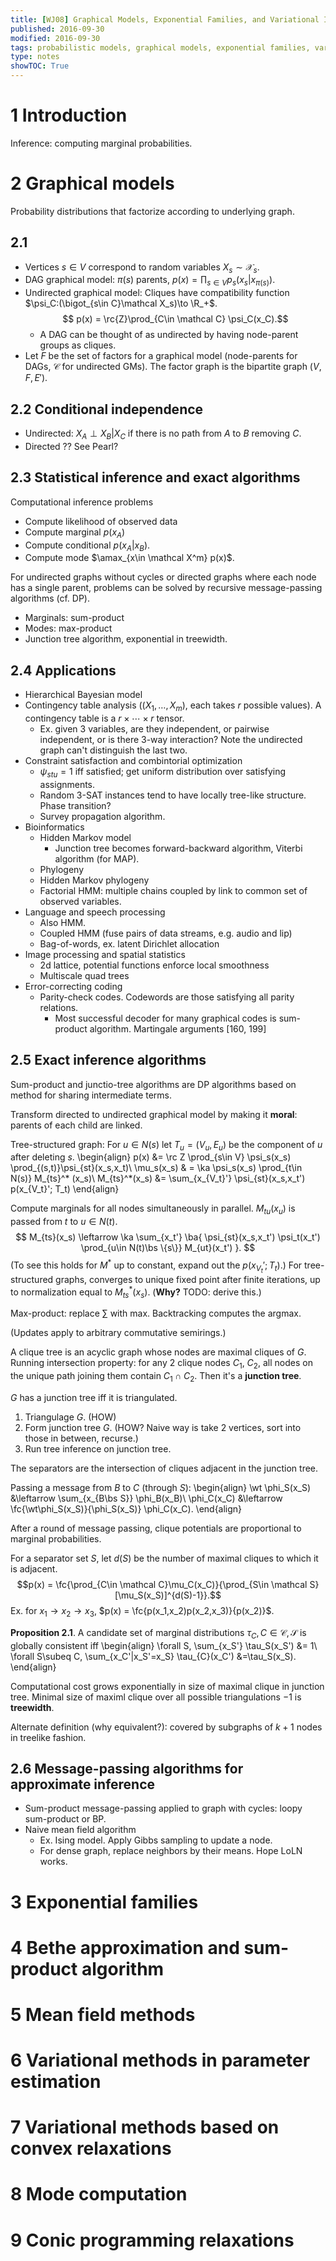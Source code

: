 ```yaml
---
title: [WJ08] Graphical Models, Exponential Families, and Variational Inference
published: 2016-09-30
modified: 2016-09-30
tags: probabilistic models, graphical models, exponential families, variational inference
type: notes
showTOC: True
---
```


# 1 Introduction

Inference: computing marginal probabilities.

# 2 Graphical models

Probability distributions that factorize according to underlying graph.

## 2.1 

* Vertices $s\in V$ correspond to random variables $X_s\sim \mathcal X_s$.
* DAG graphical model: $\pi(s)$ parents, $p(x) = \prod_{s\in V} p_s(x_s|x_{\pi(s)})$.
*   Undirected graphical model: Cliques have compatibility function $\psi_C:(\bigot_{s\in C}\mathcal X_s)\to \R_+$.
	$$ p(x) = \rc{Z}\prod_{C\in \mathcal C} \psi_C(x_C).$$
	* A DAG can be thought of as undirected by having node-parent groups as cliques. 
* Let $F$ be the set of factors for a graphical model (node-parents for DAGs, $\mathcal C$ for undirected GMs). The factor graph is the bipartite graph $(V,F,E')$.

## 2.2 Conditional independence

* Undirected: $X_A\perp X_B| X_C$ if there is no path from $A$ to $B$ removing $C$.
* Directed ?? See Pearl?

## 2.3 Statistical inference and exact algorithms

Computational inference problems

* Compute likelihood of observed data
* Compute marginal $p(x_A)$
* Compute conditional $p(x_A|x_B)$.
* Compute mode $\amax_{x\in \mathcal X^m} p(x)$.

For undirected graphs without cycles or directed graphs where each node has a single parent, problems can be solved by recursive message-passing algorithms (cf. DP). 

* Marginals: sum-product
* Modes: max-product
* Junction tree algorithm, exponential in treewidth.

## 2.4 Applications

* Hierarchical Bayesian model
* Contingency table analysis ($(X_1,\ldots, X_m)$, each takes $r$ possible values). A contingency table is a $r\times \cdots \times r$ tensor.
    * Ex. given 3 variables, are they independent, or pairwise independent, or is there 3-way interaction? Note the undirected graph can't distinguish the last two.
* Constraint satisfaction and combintorial optimization
	* $\psi_{stu}=1$ iff satisfied; get uniform distribution over satisfying assignments.
	* Random 3-SAT instances tend to have locally tree-like structure. Phase transition?
	* Survey propagation algorithm.
* Bioinformatics
	* Hidden Markov model
		* Junction tree becomes forward-backward algorithm, Viterbi algorithm (for MAP).
	* Phylogeny
	* Hidden Markov phylogeny
	* Factorial HMM: multiple chains coupled by link to common set of observed variables.
* Language and speech processing
	* Also HMM.
	* Coupled HMM (fuse pairs of data streams, e.g. audio and lip)
	* Bag-of-words, ex. latent Dirichlet allocation
* Image processing and spatial statistics	
	* 2d lattice, potential functions enforce local smoothness
	* Multiscale quad trees
* Error-correcting coding
	* Parity-check codes. Codewords are those satisfying all parity relations. 
		* Most successful decoder for many graphical codes is sum-product algorithm. Martingale arguments [160, 199]

## 2.5 Exact inference algorithms

Sum-product and junctio-tree algorithms are DP algorithms based on method for sharing intermediate terms.

Transform directed to undirected graphical model by making it **moral**: parents of each child are linked.

Tree-structured graph:
For $u\in N(s)$ let $T_u=(V_u,E_u)$ be the component of $u$ after deleting $s$.
\begin{align}
p(x) &= \rc Z \prod_{s\in V} \psi_s(x_s) \prod_{(s,t)}\psi_{st}(x_s,x_t)\\
\mu_s(x_s) & = \ka \psi_s(x_s) \prod_{t\in N(s)} M_{ts}^* (x_s)\\
M_{ts}^*(x_s) &= \sum_{x_{V_t}'} \psi_{st}(x_s,x_t') p(x_{V_t}'; T_t)
\end{align}
<!--p(x_{V_t}; T_t) &\propto \prod_{u\in V_t} \psi_u(x_u)-->
Compute marginals for all nodes simultaneously in parallel. $M_{tu}(x_u)$ is passed from $t$ to $u\in N(t)$.
$$
M_{ts}(x_s) \leftarrow \ka \sum_{x_t'} \ba{
\psi_{st}(x_s,x_t') \psi_t(x_t') \prod_{u\in N(t)\bs \{s\}} M_{ut}(x_t')
}.
$$
(To see this holds for $M^*$ up to constant, expand out the $p(x_{V_t}';T_t)$.) 
For tree-structured graphs, converges to unique fixed point after finite iterations, up to normalization equal to $M_{ts}^*(x_s)$.
(**Why?** TODO: derive this.)

Max-product: replace $\sum$ with max. Backtracking computes the argmax.

(Updates apply to arbitrary commutative semirings.)

A clique tree is an acyclic graph whose nodes are maximal cliques of $G$. Running intersection property: for any 2 clique nodes $C_1$, $C_2$, all nodes on the unique path joining them contain $C_1\cap C_2$. Then it's a **junction tree**.

$G$ has a junction tree iff it is triangulated.

1. Triangulage $G$. (HOW)
2. Form junction tree $G$. (HOW? Naive way is take 2 vertices, sort into those in between, recurse.)
3. Run tree inference on junction tree.

The separators are the intersection of cliques adjacent in the junction tree.

Passing a message from $B$ to $C$ (through $S$):
\begin{align}
\wt \phi_S(x_S) &\leftarrow \sum_{x_{B\bs S}} \phi_B(x_B)\\
\phi_C(x_C) &\leftarrow \fc{\wt\phi_S(x_S)}{\phi_S(x_S)} \phi_C(x_C).
\end{align}

After a round of message passing, clique potentials are proportional to marginal probabilities.

For a separator set $S$, let $d(S)$ be the number of maximal cliques to which it is adjacent.
$$p(x) = \fc{\prod_{C\in \mathcal C}\mu_C(x_C)}{\prod_{S\in \mathcal S} [\mu_S(x_S)]^{d(S)-1}}.$$
Ex. for $x_1\to x_2\to x_3$, $p(x) = \fc{p(x_1,x_2)p(x_2,x_3)}{p(x_2)}$.

**Proposition 2.1**. A candidate set of marginal distributions $\tau_C, C\in \mathcal C, \mathcal S$ is globally consistent iff
\begin{align}
\forall S, \sum_{x_S'} \tau_S(x_S') &= 1\\
\forall S\subeq C, \sum_{x_C'|x_S'=x_S} \tau_{C}(x_C') &=\tau_S(x_S).
\end{align}

Computational cost grows exponentially in size of maximal clique in junction tree. Minimal size of maximl clique over all possible triangulations $-1$ is **treewidth**.

Alternate definition (why equivalent?): covered by subgraphs of $k+1$ nodes in treelike fashion.

## 2.6 Message-passing algorithms for approximate inference

* Sum-product message-passing applied to graph with cycles: loopy sum-product or BP.
* Naive mean field algorithm
	* Ex. Ising model. Apply Gibbs sampling to update a node.
	* For dense graph, replace neighbors by their means. Hope LoLN works.
	
# 3 Exponential families

# 4 Bethe approximation and sum-product algorithm

# 5 Mean field methods

# 6 Variational methods in parameter estimation

# 7 Variational methods based on convex relaxations

# 8 Mode computation

# 9 Conic programming relaxations

